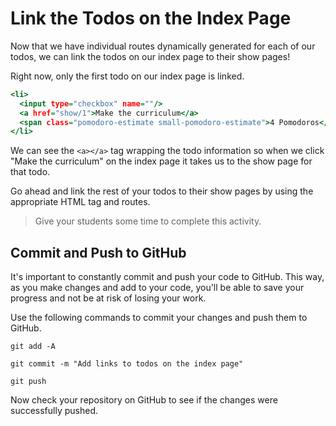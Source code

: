 # Link the Todos on the Index Page
Now that we have individual routes dynamically generated for each of our todos, we can link the todos on our index page to their show pages!

Right now, only the first todo on our index page is linked.
```html.erb
<li>
  <input type="checkbox" name=""/>
  <a href="show/1">Make the curriculum</a>
  <span class="pomodoro-estimate small-pomodoro-estimate">4 Pomodoros</span>
</li>
```

We can see the `<a></a>` tag wrapping the todo information so when we click "Make the curriculum" on the index page it takes us to the show page for that todo.

Go ahead and link the rest of your todos to their show pages by using the appropriate HTML tag and routes.

>Give your students some time to complete this activity.

## Commit and Push to GitHub
It's important to constantly commit and push your code to GitHub. This way, as you make changes and add to your code, you'll be able to save your progress and not be at risk of losing your work.

Use the following commands to commit your changes and push them to GitHub.

```shell
git add -A
```

```shell
git commit -m "Add links to todos on the index page"
```

```shell
git push
```

Now check your repository on GitHub to see if the changes were successfully pushed.

